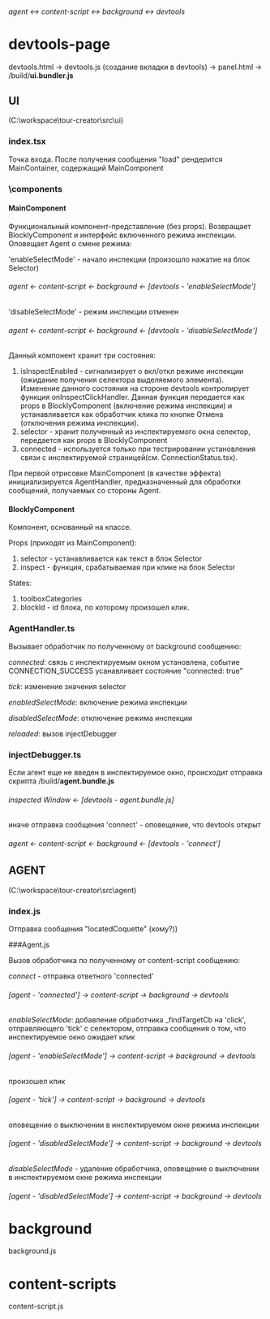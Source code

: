 ###### agent <-> content-script <-> background <-> devtools

# devtools-page

devtools.html -> devtools.js (создание вкладки в devtools) -> panel.html -> /build/**ui.bundler.js**

## UI

(C:\workspace\tour-creator\src\ui)

### index.tsx

Точка входа. После получения сообщения "load" рендерится MainContainer, содержащий MainComponent

### \components

#### MainComponent
 
Функциональный компонент-представление (без props). 
Возвращает BlocklyComponent и интерфейс включенного режима инспекции. Оповещает Agent о смене режима: 

'enableSelectMode' - начало инспекции (произошло нажатие на блок Selector)
###### agent <- content-script <- background <- [devtools - 'enableSelectMode']
'disableSelectMode' - режим инспекции отменен 
###### agent <- content-script <- background <- [devtools - 'disableSelectMode']
Данный компонент хранит три состояния: 
1) isInspectEnabled - сигнализирует о вкл/откл режиме инспекции (ожидание получения селектора выделяемого элемента). 
Изменение данного состояния на стороне devtools контролирует функция onInspectClickHandler. 
Данная функция передается как props в BlocklyComponent (включение режима инспекции) 
и устанавливается как обработчик клика по кнопке Отмена (отключения режима инспекции).  
2) selector - хранит полученный из инспектируемого окна селектор, передается как props в BlocklyComponent
3) connected - используется только при тестрировании установления связи с инспектируемой страницей(см. ConnectionStatus.tsx). 

При первой отрисовке MainComponent (в качестве эффекта) инициализируется AgentHandler, предназначенный для обработки сообщений, получаемых со стороны Agent. 

#### BlocklyComponent
Компонент, основанный на классе. 

Props (приходят из MainComponent):
1) selector - устанавливается как текст в блок Selector
2) inspect - функция, срабатываемая при клике на блок Selector

States:
1) toolboxCategories
2) blockId - id блока, по которому произошел клик. 
        
### AgentHandler.ts

Вызывает обработчик по полученному от background сообщению:

 _connected_: связь с инспектируемым окном установлена, событие CONNECTION_SUCCESS усанавливает состояние "connected: true" 
 
 _tick_: изменение значения selector
 
 _enabledSelectMode_: включение режима инспекции 
 
 _disabledSelectMode_: отключение режима инспекции 
 
 _reloaded_: вызов injectDebugger
    
### injectDebugger.ts

Если агент еще не введен в инспектируемое окно, происходит отправка скрипта /build/**agent.bundle.js**     
###### inspected Window <- [devtools - agent.bundle.js]
 иначе отправка сообщения 'connect' - оповещение, что devtools открыт 
###### agent <- content-script <- background <- [devtools - 'connect']

## AGENT

(C:\workspace\tour-creator\src\agent)

### index.js

Отправка сообщения "locatedCoquette" (кому?))

###Agent.js

Вызов обработчика по полученному от content-script сообщению:

_connect_ - отправка ответного 'connected'
###### [agent - 'connected'] -> content-script -> background -> devtools 
_enableSelectMode_: добавление обработчика _findTargetCb на 'click', отправляющего 'tick' с селектором, 
отправка сообщения о том, что инспектируемое окно ожидает клик 
###### [agent - 'enableSelectMode'] -> content-script -> background -> devtools 
произошел клик
###### [agent - 'tick'] -> content-script -> background -> devtools 
оповещение о выключении в инспектируемом окне режима инспекции
###### [agent - 'disabledSelectMode'] -> content-script -> background -> devtools   
_disableSelectMode_ - удаление обработчика,  оповещение о выключении в инспектируемом окне режима инспекции
###### [agent - 'disabledSelectMode'] -> content-script -> background -> devtools 
            
# background

background.js 

# content-scripts

content-script.js 